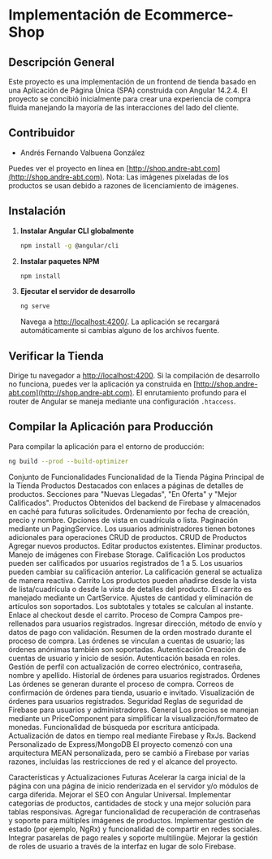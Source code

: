 # Implementación de Ecommerce-Shop

## Descripción General

Este proyecto es una implementación de un frontend de tienda basado en una Aplicación de Página Única (SPA) construida con Angular 14.2.4. El proyecto se concibió inicialmente para crear una experiencia de compra fluida manejando la mayoría de las interacciones del lado del cliente.

## Contribuidor
- Andrés Fernando Valbuena González

Puedes ver el proyecto en línea en [http://shop.andre-abt.com](http://shop.andre-abt.com). Nota: Las imágenes pixeladas de los productos se usan debido a razones de licenciamiento de imágenes.

## Instalación

1. **Instalar Angular CLI globalmente**
    ```bash
    npm install -g @angular/cli
    ```

2. **Instalar paquetes NPM**
    ```bash
    npm install
    ```

3. **Ejecutar el servidor de desarrollo**
    ```bash
    ng serve
    ```
    Navega a [http://localhost:4200/](http://localhost:4200/). La aplicación se recargará automáticamente si cambias alguno de los archivos fuente.

## Verificar la Tienda

Dirige tu navegador a [http://localhost:4200](http://localhost:4200). Si la compilación de desarrollo no funciona, puedes ver la aplicación ya construida en [http://shop.andre-abt.com](http://shop.andre-abt.com). El enrutamiento profundo para el router de Angular se maneja mediante una configuración `.htaccess`.

## Compilar la Aplicación para Producción

Para compilar la aplicación para el entorno de producción:

```bash
ng build --prod --build-optimizer
```

Conjunto de Funcionalidades
Funcionalidad de la Tienda
Página Principal de la Tienda
Productos Destacados con enlaces a páginas de detalles de productos.
Secciones para "Nuevas Llegadas", "En Oferta" y "Mejor Calificados".
Productos
Obtenidos del backend de Firebase y almacenados en caché para futuras solicitudes.
Ordenamiento por fecha de creación, precio y nombre.
Opciones de vista en cuadrícula o lista.
Paginación mediante un PagingService.
Los usuarios administradores tienen botones adicionales para operaciones CRUD de productos.
CRUD de Productos
Agregar nuevos productos.
Editar productos existentes.
Eliminar productos.
Manejo de imágenes con Firebase Storage.
Calificación
Los productos pueden ser calificados por usuarios registrados de 1 a 5.
Los usuarios pueden cambiar su calificación anterior.
La calificación general se actualiza de manera reactiva.
Carrito
Los productos pueden añadirse desde la vista de lista/cuadrícula o desde la vista de detalles del producto.
El carrito es manejado mediante un CartService.
Ajustes de cantidad y eliminación de artículos son soportados.
Los subtotales y totales se calculan al instante.
Enlace al checkout desde el carrito.
Proceso de Compra
Campos pre-rellenados para usuarios registrados.
Ingresar dirección, método de envío y datos de pago con validación.
Resumen de la orden mostrado durante el proceso de compra.
Las órdenes se vinculan a cuentas de usuario; las órdenes anónimas también son soportadas.
Autenticación
Creación de cuentas de usuario y inicio de sesión.
Autenticación basada en roles.
Gestión de perfil con actualización de correo electrónico, contraseña, nombre y apellido.
Historial de órdenes para usuarios registrados.
Órdenes
Las órdenes se generan durante el proceso de compra.
Correos de confirmación de órdenes para tienda, usuario e invitado.
Visualización de órdenes para usuarios registrados.
Seguridad
Reglas de seguridad de Firebase para usuarios y administradores.
General
Los precios se manejan mediante un PriceComponent para simplificar la visualización/formateo de monedas.
Funcionalidad de búsqueda por escritura anticipada.
Actualización de datos en tiempo real mediante Firebase y RxJs.
Backend Personalizado de Express/MongoDB
El proyecto comenzó con una arquitectura MEAN personalizada, pero se cambió a Firebase por varias razones, incluidas las restricciones de red y el alcance del proyecto.

Características y Actualizaciones Futuras
Acelerar la carga inicial de la página con una página de inicio renderizada en el servidor y/o módulos de carga diferida.
Mejorar el SEO con Angular Universal.
Implementar categorías de productos, cantidades de stock y una mejor solución para tablas responsivas.
Agregar funcionalidad de recuperación de contraseñas y soporte para múltiples imágenes de productos.
Implementar gestión de estado (por ejemplo, NgRx) y funcionalidad de compartir en redes sociales.
Integrar pasarelas de pago reales y soporte multilingüe.
Mejorar la gestión de roles de usuario a través de la interfaz en lugar de solo Firebase.
